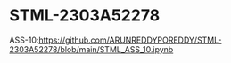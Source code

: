 # STML-2303A52278
ASS-10:https://github.com/ARUNREDDYPOREDDY/STML-2303A52278/blob/main/STML_ASS_10.ipynb
